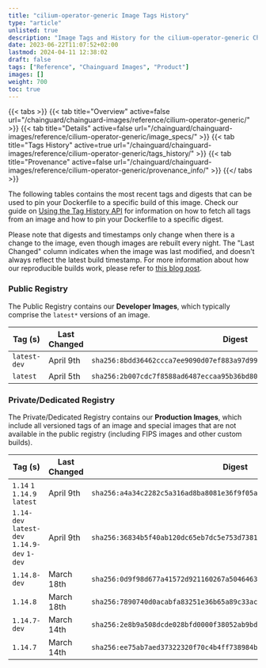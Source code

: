 ```yaml
---
title: "cilium-operator-generic Image Tags History"
type: "article"
unlisted: true
description: "Image Tags and History for the cilium-operator-generic Chainguard Image"
date: 2023-06-22T11:07:52+02:00
lastmod: 2024-04-11 12:38:02
draft: false
tags: ["Reference", "Chainguard Images", "Product"]
images: []
weight: 700
toc: true
---
```


{{< tabs >}}
{{< tab title="Overview" active=false url="/chainguard/chainguard-images/reference/cilium-operator-generic/" >}}
{{< tab title="Details" active=false url="/chainguard/chainguard-images/reference/cilium-operator-generic/image_specs/" >}}
{{< tab title="Tags History" active=true url="/chainguard/chainguard-images/reference/cilium-operator-generic/tags_history/" >}}
{{< tab title="Provenance" active=false url="/chainguard/chainguard-images/reference/cilium-operator-generic/provenance_info/" >}}
{{</ tabs >}}

The following tables contains the most recent tags and digests that can be used to pin your Dockerfile to a specific build of this image. Check our guide on [Using the Tag History API](/chainguard/chainguard-images/using-the-tag-history-api/) for information on how to fetch all tags from an image and how to pin your Dockerfile to a specific digest.

Please note that digests and timestamps only change when there is a change to the image, even though images are rebuilt every night. The "Last Changed" column indicates when the image was last modified, and doesn't always reflect the latest build timestamp. For more information about how our reproducible builds work, please refer to [this blog post](https://www.chainguard.dev/unchained/reproducing-chainguards-reproducible-image-builds).

### Public Registry
The Public Registry contains our **Developer Images**, which typically comprise the `latest*` versions of an image.

| Tag (s)       | Last Changed | Digest                                                                    |
|---------------|--------------|---------------------------------------------------------------------------|
|  `latest-dev` | April 9th    | `sha256:8bdd36462ccca7ee9090d07ef883a97d99a0a3ea64a0eaed0df682373b953b13` |
|  `latest`     | April 5th    | `sha256:2b007cdc7f8588ad6487eccaa95b36bd8090e5ace338efeb7b98786998dd8b0e` |


### Private/Dedicated Registry
The Private/Dedicated Registry contains our **Production Images**, which include all versioned tags of an image and special images that are not available in the public registry (including FIPS images and other custom builds).

| Tag (s)                                       | Last Changed | Digest                                                                    |
|-----------------------------------------------|--------------|---------------------------------------------------------------------------|
|  `1.14` `1` `1.14.9` `latest`                 | April 9th    | `sha256:a4a34c2282c5a316ad8ba8081e36f9f05a043563c98b708298615f3292653e0a` |
|  `1.14-dev` `latest-dev` `1.14.9-dev` `1-dev` | April 9th    | `sha256:36834b5f40ab120dc65eb7dc5e753d7381d3b175dfefe5835f02fa732f555d75` |
|  `1.14.8-dev`                                 | March 18th   | `sha256:0d9f98d677a41572d921160267a5046463e8517ad3de978f743598079986a0bb` |
|  `1.14.8`                                     | March 18th   | `sha256:7890740d0acabfa83251e36b65a89c33ac95dcc10f22b44a69dde782ad4ed063` |
|  `1.14.7-dev`                                 | March 14th   | `sha256:2e8b9a508dcde028bfd0000f38052ab9bd09c652fdc7f7829cc5a5cb32a1babe` |
|  `1.14.7`                                     | March 14th   | `sha256:ee75ab7aed37322320f70c4b4ff738984bf0c1a65998feecede467d130a89d97` |

